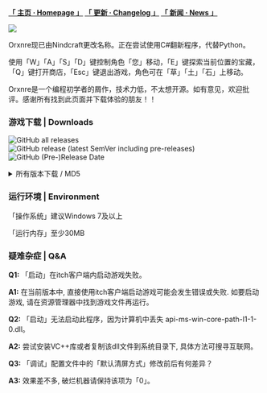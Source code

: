 **[「 主页 · Homepage 」](https://orxnre.github.io/) [「 更新 · Changelog 」](https://orxnre.github.io/c) [「 新闻 · News 」](https://orxnre.github.io/n)**

<img src="https://badges.toozhao.com/badges/01GS58QJQJFWKEXSF496KM0VQN/green.svg" />

Orxnre现已由Nindcraft更改名称。正在尝试使用C#翻新程序，代替Python。

使用「W」「A」「S」「D」键控制角色「您」移动，「E」键探索当前位置的宝藏，「Q」键打开商店，「Esc」键退出游戏，角色可在「草」「土」「石」上移动。

Orxnre是一个编程初学者的屑作，技术力低，不太想开源。如有意见，欢迎批评。感谢所有找到此页面并下载体验的朋友！！

### 游戏下载 | Downloads

<img alt="GitHub all releases" src="https://img.shields.io/github/downloads/orxnre/orxnre.github.io/total?label=%5B%20%E2%86%93%20%5D&style=flat-square"> <img alt="GitHub release (latest SemVer including pre-releases)" src="https://img.shields.io/github/v/release/orxnre/orxnre.github.io?include_prereleases&label=%5BRelease%5D&style=flat-square"> <img alt="GitHub (Pre-)Release Date" src="https://img.shields.io/github/release-date-pre/orxnre/orxnre.github.io?label=%5BLast%20Update%5D&style=flat-square">

<details>
<summary>所有版本下载 / MD5</summary>
  
  <p><a href="https://github.com/Orxnre/orxnre.github.io/releases/download/v0.8.0/NindCraft_0.8.0.exe">NindCraft_0.8.0.exe</a> / 3a3c86022e7cfdeb22a0f6469fba1448</p>
  
  <p><a href="https://github.com/Orxnre/orxnre.github.io/releases/download/v0.7.0-fix/NindCraft_0.7.0-fix.exe">NindCraft_0.7.0-fix.exe</a> / edb4d744d548f6159eacdcd6d544a4e0</p>
  
  <p><a href="https://github.com/Orxnre/orxnre.github.io/releases/download/v0.7.0/NindCraft_0.7.0.exe">NindCraft_0.7.0.exe</a> / 032f25c6589c0a5334a42f8631691ed2</p>
  
  <p><a href="https://github.com/Orxnre/orxnre.github.io/releases/download/v0.6.3/NindCraft_0.6.3.exe">NindCraft_0.6.3.exe</a> / 441f5e80bc15dc59c629a2cae1348b45</p>
  
  <p><a href="https://github.com/Orxnre/orxnre.github.io/releases/download/v0.6.2/NindCraft_0.6.2.exe">NindCraft_0.6.2.exe</a> / 5c8b4b6f37e40aaa2f36e9bfa4c78a3f</p>
  
  <p><a href="https://github.com/Orxnre/orxnre.github.io/releases/download/v0.6.1/NindCraft_0.6.1.exe">NindCraft_0.6.1.exe</a> / a6612659214e0ca147eade0685face9e</p>

  <p><a href="https://github.com/Orxnre/orxnre.github.io/releases/download/v0.6-beta/NindCraft_0.6b.exe">NindCraft_0.6b.exe</a> / 4014259c6259cb6e809dc1f37ef7bf87</p>
  
  <p><a href="https://github.com/Orxnre/orxnre.github.io/releases/download/v0.5.1-beta/NindCraft_0.5.1b.exe">NindCraft_0.5.1b.exe</a> / d817bdab67cd3cd7daf68ada2d8ba7d2</p>
  
  <p><a href="https://github.com/Orxnre/orxnre.github.io/releases/download/v0.5-beta/NindCraft_0.5b.exe">NindCraft_0.5b.exe</a> / 47cf51b7e970c36bbf7d118d1dc0ca0f</p>
  
  <p><a href="https://github.com/Orxnre/orxnre.github.io/releases/download/v0.4-beta/NiNdCraft_0.4b.exe">NiNdCraft_0.4b.exe</a> / d0d9ebb490baab0f1086fe6faf2027a7</p>
  
  <p><a href="https://github.com/Orxnre/orxnre.github.io/releases/download/v0.3-beta/NiNdCraft_0.3b.exe">NiNdCraft_0.3b.exe</a> / 65d66d6981c4773daad287594b96de91</p>
  
  <p><a href="https://github.com/Orxnre/orxnre.github.io/releases/download/v0.2-beta/NiNdCraft_0.2b.exe">NiNdCraft_0.2b.exe</a> / 93465078190404739751f1f812c3f543</p>
  
  <p><a href="https://github.com/Orxnre/orxnre.github.io/releases/download/v0.1-beta/NiNdCraft_0.1b.exe">NiNdCraft_0.1b.exe</a> / 5f6e7e5f5f9eb8d193893480be27ca31</p>
  
</details>

### 运行环境 | Environment

「操作系统」建议Windows 7及以上

「运行内存」至少30MB

### 疑难杂症 | Q&A

**Q1:** 「启动」在itch客户端内启动游戏失败。

**A1:** 在当前版本中, 直接使用itch客户端启动游戏可能会发生错误或失败. 如要启动游戏, 请在资源管理器中找到游戏文件再运行。

**Q2:** 「启动」无法启动此程序，因为计算机中丢失 api-ms-win-core-path-l1-1-0.dll。

**A2:** 尝试安装VC++库或者复制该dll文件到系统目录下, 具体方法可搜寻互联网。

**Q3:** 「调试」配置文件中的「默认清屏方式」修改前后有何差异？

**A3:** 效果差不多, 破烂机器请保持该项为「0」。
